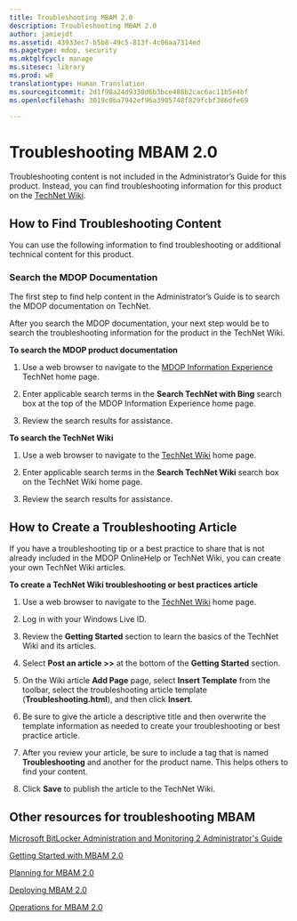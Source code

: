 ```yaml
---
title: Troubleshooting MBAM 2.0
description: Troubleshooting MBAM 2.0
author: jamiejdt
ms.assetid: 43933ec7-b5b8-49c5-813f-4c06aa7314ed
ms.pagetype: mdop, security
ms.mktglfcycl: manage
ms.sitesec: library
ms.prod: w8
translationtype: Human Translation
ms.sourcegitcommit: 2d1f98a24d9330d6b3bce488b2cac6ac11b5e4bf
ms.openlocfilehash: 3019c0ba7942ef96a3905748f829fcbf386dfe69

---
```



# Troubleshooting MBAM 2.0


Troubleshooting content is not included in the Administrator’s Guide for this product. Instead, you can find troubleshooting information for this product on the [TechNet Wiki](http://go.microsoft.com/fwlink/p/?LinkId=224905).

## How to Find Troubleshooting Content


You can use the following information to find troubleshooting or additional technical content for this product.

### Search the MDOP Documentation

The first step to find help content in the Administrator’s Guide is to search the MDOP documentation on TechNet.

After you search the MDOP documentation, your next step would be to search the troubleshooting information for the product in the TechNet Wiki.

**To search the MDOP product documentation**

1.  Use a web browser to navigate to the [MDOP Information Experience](http://go.microsoft.com/fwlink/?LinkId=236032) TechNet home page.

2.  Enter applicable search terms in the **Search TechNet with Bing** search box at the top of the MDOP Information Experience home page.

3.  Review the search results for assistance.

**To search the TechNet Wiki**

1.  Use a web browser to navigate to the [TechNet Wiki](http://go.microsoft.com/fwlink/p/?LinkId=224905) home page.

2.  Enter applicable search terms in the **Search TechNet Wiki** search box on the TechNet Wiki home page.

3.  Review the search results for assistance.

## How to Create a Troubleshooting Article


If you have a troubleshooting tip or a best practice to share that is not already included in the MDOP OnlineHelp or TechNet Wiki, you can create your own TechNet Wiki articles.

**To create a TechNet Wiki troubleshooting or best practices article**

1.  Use a web browser to navigate to the [TechNet Wiki](http://go.microsoft.com/fwlink/p/?LinkId=224905) home page.

2.  Log in with your Windows Live ID.

3.  Review the **Getting Started** section to learn the basics of the TechNet Wiki and its articles.

4.  Select **Post an article &gt;&gt;** at the bottom of the **Getting Started** section.

5.  On the Wiki article **Add Page** page, select **Insert Template** from the toolbar, select the troubleshooting article template (**Troubleshooting.html**), and then click **Insert**.

6.  Be sure to give the article a descriptive title and then overwrite the template information as needed to create your troubleshooting or best practice article.

7.  After you review your article, be sure to include a tag that is named **Troubleshooting** and another for the product name. This helps others to find your content.

8.  Click **Save** to publish the article to the TechNet Wiki.

## Other resources for troubleshooting MBAM


[Microsoft BitLocker Administration and Monitoring 2 Administrator's Guide](index.md)

[Getting Started with MBAM 2.0](getting-started-with-mbam-20-mbam-2.md)

[Planning for MBAM 2.0](planning-for-mbam-20-mbam-2.md)

[Deploying MBAM 2.0](deploying-mbam-20-mbam-2.md)

[Operations for MBAM 2.0](operations-for-mbam-20-mbam-2.md)

 

 








<!--HONumber=Jun16_HO4-->


